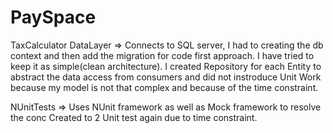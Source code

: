 # PaySpace
TaxCalculator
DataLayer => 
Connects to SQL server, I had to creating the db context and then add the migration for code first approach. I have tried 
to keep it as simple(clean architecture). I created Repository for each Entity to abstract the data access from consumers and 
did not instroduce Unit Work because my model is not that complex and because of the time constraint.

NUnitTests => 
Uses NUnit framework as well as Mock framework to resolve the conc Created to 2 Unit test again due to time constraint. 




